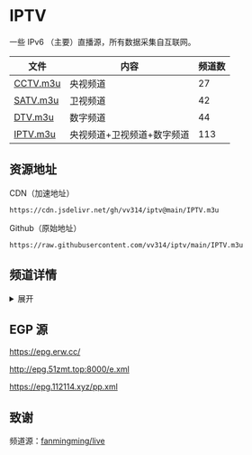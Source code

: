 # IPTV

一些 IPv6 （主要）直播源，所有数据采集自互联网。

| 文件                                                                       | 内容                       | 频道数 |
| -------------------------------------------------------------------------- | -------------------------- | ------ |
| [CCTV.m3u](https://raw.githubusercontent.com/vv314/iptv/main/m3u/CCTV.m3u) | 央视频道                   | 27     |
| [SATV.m3u](https://raw.githubusercontent.com/vv314/iptv/main/m3u/SATV.m3u) | 卫视频道                   | 42     |
| [DTV.m3u](https://raw.githubusercontent.com/vv314/iptv/main/m3u/DTV.m3u)   | 数字频道                   | 44     |
| [IPTV.m3u](https://raw.githubusercontent.com/vv314/iptv/main/m3u/IPTV.m3u) | 央视频道+卫视频道+数字频道 | 113    |

## 资源地址

CDN（加速地址）

```
https://cdn.jsdelivr.net/gh/vv314/iptv@main/IPTV.m3u
```

Github（原始地址）

```
https://raw.githubusercontent.com/vv314/iptv/main/IPTV.m3u
```

## 频道详情

<details>
<summary>展开</summary>

### 央视频道（27）

```
https://raw.githubusercontent.com/vv314/iptv/main/m3u/CCTV.m3u
```

CCTV1、CCTV2、CCTV3、CCTV4、CCTV5、CCTV5+、CCTV6、CCTV7、CCTV8、CCTV9、CCTV10、CCTV11、CCTV12、CCTV13、CCTV14、CCTV15、CCTV16、CCTV17、CHC 影迷电影、CHC 动作电影、CHC 家庭影院、CGTN、CGTN 纪录、CGTN 俄语、CGTN 法语、CGTN 西语、CGTN 阿语

### 卫视频道（42）

```
https://raw.githubusercontent.com/vv314/iptv/main/m3u/SATV.m3u
```

北京卫视、湖南卫视、东方卫视、四川卫视、天津卫视、安徽卫视、山东卫视、深圳卫视、广东卫视、广西卫视、江苏卫视、江西卫视、河北卫视、河南卫视、浙江卫视、海南卫视、湖北卫视、山西卫视、东南卫视、贵州卫视、辽宁卫视、重庆卫视、黑龙江卫视、内蒙古卫视、宁夏卫视、陕西卫视、吉林卫视、甘肃卫视、云南卫视、三沙卫视、青海卫视、新疆卫视、西藏卫视、兵团卫视、延边卫视、安多卫视、厦门卫视、康巴卫视、大湾区卫视、CETV-1、CETV-2、CETV-4

### 数字频道（44）

```
https://raw.githubusercontent.com/vv314/iptv/main/m3u/DTV.m3u
```

纪实人文、纪实科教、劲爆体育、乐游频道、欢笑剧场、都市剧场、金色学堂、卡酷少儿、金鹰卡通、金鹰纪实、快乐垂钓、茶友频道、游戏风云、动漫秀场、嘉佳卡通、哒啵赛事、哒啵电竞、优漫卡通、哈哈炫动、黑莓动画、黑莓电影、求索纪录、求索生活、求索动物、求索科学、超级体育、超级电影、超级视剧、东北热剧、海外剧场、中国功夫、军旅剧场、惊悚悬疑、潮妈辣婆、精品体育、精品纪录、家庭剧场、精品大剧、军事评论、明星大片、欢乐剧场、精品萌宠、超级综艺、金牌综艺

</details>

## EGP 源

https://epg.erw.cc/

http://epg.51zmt.top:8000/e.xml

https://epg.112114.xyz/pp.xml

## 致谢

频道源：[fanmingming/live](https://github.com/fanmingming/live)
